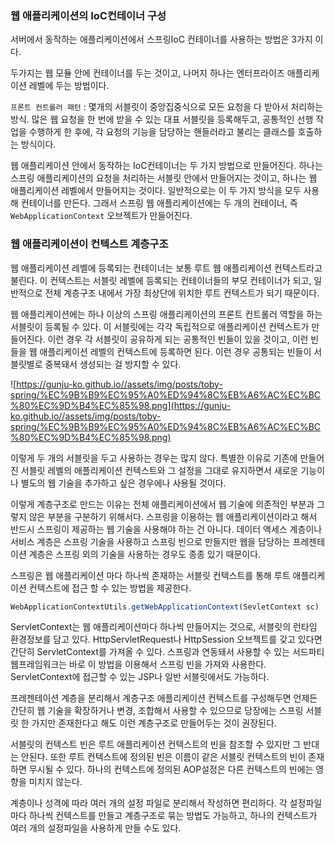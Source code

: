 ### 웹 애플리케이션의 IoC컨테이너 구성

서버에서 동작하는 애플리케이션에서 스프링IoC 컨테이너를 사용하는 방법은 3가지 이다.

두가지는 웹 모듈 안에 컨테이너를 두는 것이고, 나머지 하나는 엔터프라이즈 애플리케이션 레벨에 두는 방법이다.

`프론트 컨트롤러 패턴`  : 몇개의 서블릿이 중앙집중식으로 모든 요청을 다 받아서 처리하는 방식. 많은 웹 요청을 한 번에 받을 수 있는 대표 서블릿을 등록해두고, 공통적인 선행 작업을 수행하게 한 후에, 각 요청의 기능을 담당하는 핸들러라고 불리는 클래스를 호출하는 방식이다.

웹 애플리케이션 안에서 동작하는 IoC컨테이너는 두 가지 방법으로 만들어진다. 하나는 스프링 애플리케이션의 요청을 처리하는 서블릿 안에서 만들어지는 것이고, 하나는 웹 애플리케이션 레벨에서 만들어지는 것이다. 일반적으로는 이 두 가지 방식을 모두 사용해 컨테이너를 만든다. 그래서 스프링 웹 애플리케이션에는 두 개의 컨테이너, 즉 `WebApplicationContext` 오브젝트가 만들어진다.

### **웹 애플리케이션이 컨텍스트 계층구조**

웹 애플리케이션 레벨에 등록되는 컨테이너는 보통 루트 웹 애플리케이션 컨텍스트라고 불린다. 이 컨텍스트는 서블릿 레벨에 등록되는 컨테이너들의 부모 컨테이너가 되고, 일반적으로 전체 계층구조 내에서 가장 최상단에 위치한 루트 컨텍스트가 되기 때문이다.

웹 애플리케이션에는 하나 이상의 스프링 애플리케이션의 프론트 컨트롤러 역할을 하는 서블릿이 등록될 수 있다. 이 서블릿에는 각각 독립적으로 애플리케이션 컨텍스트가 만들어진다. 이런 경우 각 서블릿이 공유하게 되는 공통적인 빈들이 있을 것이고, 이런 빈들을 웹 애플리케이션 레벨의 컨텍스트에 등록하면 된다. 이런 경우 공통되는 빈들이 서블릿별로 중복돼서 생성되는 걸 방지할 수 있다.

![https://gunju-ko.github.io//assets/img/posts/toby-spring/%EC%9B%B9%EC%95%A0%ED%94%8C%EB%A6%AC%EC%BC%80%EC%9D%B4%EC%85%98.png](https://gunju-ko.github.io//assets/img/posts/toby-spring/%EC%9B%B9%EC%95%A0%ED%94%8C%EB%A6%AC%EC%BC%80%EC%9D%B4%EC%85%98.png)

이렇게 두 개의 서블릿을 두고 사용하는 경우는 많지 않다. 특별한 이유로 기존에 만들어진 서블릿 레벨의 애플리케이션 컨텍스트와 그 설정을 그대로 유지하면서 새로운 기능이나 별도의 웹 기술을 추가하고 싶은 경우에나 사용될 것이다.

이렇게 계층구조로 만드는 이유는 전체 애플리케이션에서 웹 기술에 의존적인 부분과 그렇지 않은 부분을 구분하기 위해서다. 스프링을 이용하는 웹 애플리케이션이라고 해서 반드시 스프링이 제공하는 웹 기술을 사용해야 하는 건 아니다. 데이터 액세스 계층이나 서비스 계층은 스프링 기술을 사용하고 스프링 빈으로 만들지만 웹을 담당하는 프레젠테이션 계층은 스프링 외의 기술을 사용하는 경우도 종종 있기 때문이다.

스프링은 웹 애플리케이션 마다 하나씩 존재하는 서블릿 컨텍스트를 통해 루트 애플리케이션 컨텍스트에 접근 할 수 있는 방법을 제공한다.

```jsx
WebApplicationContextUtils.getWebApplicationContext(SevletContext sc)
```

ServletContext는 웹 애플리케이션마다 하나씩 만들어지는 것으로, 서블릿의 런타임 환경정보를 담고 있다. HttpServletRequest나 HttpSession 오브젝트를 갖고 있다면 간단히 ServletContext를 가져올 수 있다. 스프링과 연동돼서 사용할 수 있는 서드파티 웹프레임워크는 바로 이 방법을 이용해서 스프링 빈을 가져와 사용한다. ServletContext에 접근할 수 있는 JSP나 일반 서블릿에서도 가능하다.

프레젠테이션 계층을 분리해서 계층구조 애플리케이션 컨텍스트를 구성해두면 언제든 간단히 웹 기술을 확장하거나 변경, 조합해서 사용할 수 있으므로 당장에는 스프링 서블릿 한 가지만 존재한다고 해도 이런 계층구조로 만들어두는 것이 권장된다.

서블릿의 컨텍스트 빈은 루트 애플리케이션 컨텍스트의 빈을 참조할 수 있지만 그 반대는 안된다. 또한 루트 컨텍스트에 정의된 빈은 이름이 같은 서블릿 컨텍스트의 빈이 존재하면 무시될 수 있다. 하나의 컨텍스트에 정의된 AOP설정은 다른 컨텍스트의 빈에는 영향을 미치지 않는다.

계층이나 성격에 따라 여러 개의 설정 파일로 분리해서 작성하면 편리하다. 각 설정파일마다 하나씩 컨텍스트를 만들고 계층구조로 묶는 방법도 가능하고, 하나의 컨텍스트가 여러 개의 설정파일을 사용하게 만들 수도 있다.
